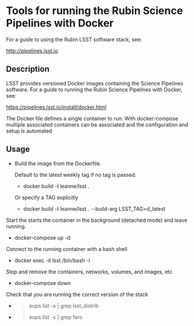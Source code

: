 Tools for running the Rubin Science Pipelines with Docker
==========================================================

For a guide to using the Rubin LSST software stack, see:

http://pipelines.lsst.io

Description
------------

LSST provides versioned Docker images containing the Science Pipelines software. 
For a guide to running the Rubin Science Pipelines with Docker, see: 

https://pipelines.lsst.io/install/docker.html

The Docker file defines a single container to run. With docker-compose multiple associated containers can 
be associated and the configuration and setup is automated

Usage
-----

- Build the image from the Dockerfile.

    Default to the latest weekly tag if no tag is passed. 
    * docker build -t leanne/lsst . 

     Or specify a TAG explicitly
    * docker build -t leanne/lsst . --build-arg LSST_TAG=d_latest


Start the starts the container in the background (detached mode) and leave running. 
* docker-compose up -d 
    
Connect to the running container with a bash shell
* docker exec -it lsst /bin/bash -l

Stop and remove the containers, networks, volumes, and images, etc
* docker-compose down

Check that you are running the correct version of the stack 
* > eups list -s | grep lsst_distrib
* > eups list -s | grep faro